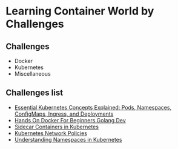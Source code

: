 # Learning Container World by Challenges

## Challenges

- Docker
- Kubernetes
- Miscellaneous

## Challenges list

- [Essential Kubernetes Concepts Explained: Pods, Namespaces, ConfigMaps, Ingress, and Deployments](https://dev.to/oliverbennet/essential-kubernetes-concepts-explained-pods-namespaces-configmaps-ingress-and-deployments-1a51)
- [Hands On Docker For Beginners Golang Dev](https://dev.to/bagashyt/hands-on-docker-for-beginners-golang-dev-3kpo)
- [Sidecar Containers in Kubernetes](https://dev.to/cicube/sidecar-containers-in-kubernetes-2kj0)
- [Kubernetes Network Policies](https://dev.to/cicube/kubernetes-network-policies-5258)
- [Understanding Namespaces in Kubernetes](https://dev.to/cicube/understanding-namespaces-in-kubernetes-3o2l)
